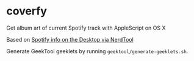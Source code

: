coverfy
=======

Get album art of current Spotify track with AppleScript on OS X

 Based on [Spotify info on the Desktop via NerdTool]( http://www.leancrew.com/all-this/2011/07/spotify-info-on-the-desktop-via-nerdtool/)

 Generate GeekTool geeklets by running `geektool/generate-geeklets.sh`.

